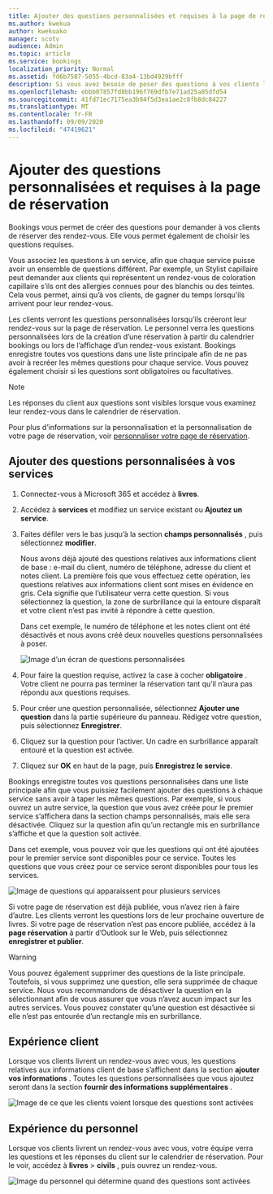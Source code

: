 ```yaml
---
title: Ajouter des questions personnalisées et requises à la page de réservation
ms.author: kwekua
author: kwekuako
manager: scotv
audience: Admin
ms.topic: article
ms.service: bookings
localization_priority: Normal
ms.assetid: fd6b7587-5055-4bcd-83a4-13bd4929bfff
description: Si vous avez besoin de poser des questions à vos clients lors de la création d’un rendez-vous avec vous en ligne, vous pouvez ajouter des questions et des questions personnalisées à la page de réservation.
ms.openlocfilehash: ebbb07857fd8bb196f769dfb7e71ad25a85dfd54
ms.sourcegitcommit: 41fd71ec7175ea3b94f5d3ea1ae2c8fb8dc84227
ms.translationtype: MT
ms.contentlocale: fr-FR
ms.lasthandoff: 09/09/2020
ms.locfileid: "47419621"
---
```

# <a name="add-custom-and-required-questions-to-the-booking-page"></a>Ajouter des questions personnalisées et requises à la page de réservation

Bookings vous permet de créer des questions pour demander à vos clients de réserver des rendez-vous. Elle vous permet également de choisir les questions requises.

Vous associez les questions à un service, afin que chaque service puisse avoir un ensemble de questions différent. Par exemple, un Stylist capillaire peut demander aux clients qui représentent un rendez-vous de coloration capillaire s’ils ont des allergies connues pour des blanchis ou des teintes. Cela vous permet, ainsi qu’à vos clients, de gagner du temps lorsqu’ils arrivent pour leur rendez-vous.

Les clients verront les questions personnalisées lorsqu’ils créeront leur rendez-vous sur la page de réservation. Le personnel verra les questions personnalisées lors de la création d’une réservation à partir du calendrier bookings ou lors de l’affichage d’un rendez-vous existant. Bookings enregistre toutes vos questions dans une liste principale afin de ne pas avoir à recréer les mêmes questions pour chaque service. Vous pouvez également choisir si les questions sont obligatoires ou facultatives.

> [!NOTE]
> Les réponses du client aux questions sont visibles lorsque vous examinez leur rendez-vous dans le calendrier de réservation.

Pour plus d’informations sur la personnalisation et la personnalisation de votre page de réservation, voir [personnaliser votre page de réservation](customize-booking-page.md).

## <a name="add-custom-questions-to-your-services"></a>Ajouter des questions personnalisées à vos services

1. Connectez-vous à Microsoft 365 et accédez à **livres**.

1. Accédez à **services** et modifiez un service existant ou **Ajoutez un service**.

1. Faites défiler vers le bas jusqu’à la section **champs personnalisés** , puis sélectionnez **modifier**.

   Nous avons déjà ajouté des questions relatives aux informations client de base : e-mail du client, numéro de téléphone, adresse du client et notes client. La première fois que vous effectuez cette opération, les questions relatives aux informations client sont mises en évidence en gris. Cela signifie que l’utilisateur verra cette question. Si vous sélectionnez la question, la zone de surbrillance qui la entoure disparaît et votre client n’est pas invité à répondre à cette question.

   Dans cet exemple, le numéro de téléphone et les notes client ont été désactivés et nous avons créé deux nouvelles questions personnalisées à poser.

   ![Image d’un écran de questions personnalisées](../media/bookings-questions-custom-fields.png)

1. Pour faire la question requise, activez la case à cocher **obligatoire** . Votre client ne pourra pas terminer la réservation tant qu’il n’aura pas répondu aux questions requises.

1. Pour créer une question personnalisée, sélectionnez **Ajouter une question** dans la partie supérieure du panneau. Rédigez votre question, puis sélectionnez **Enregistrer**.

1. Cliquez sur la question pour l’activer. Un cadre en surbrillance apparaît entouré et la question est activée.

1. Cliquez sur **OK** en haut de la page, puis **Enregistrez le service**.

Bookings enregistre toutes vos questions personnalisées dans une liste principale afin que vous puissiez facilement ajouter des questions à chaque service sans avoir à taper les mêmes questions. Par exemple, si vous ouvrez un autre service, la question que vous avez créée pour le premier service s’affichera dans la section champs personnalisés, mais elle sera désactivée. Cliquez sur la question afin qu’un rectangle mis en surbrillance s’affiche et que la question soit activée.

Dans cet exemple, vous pouvez voir que les questions qui ont été ajoutées pour le premier service sont disponibles pour ce service. Toutes les questions que vous créez pour ce service seront disponibles pour tous les services.

   ![Image de questions qui apparaissent pour plusieurs services](../media/bookings-questions-services.png)

Si votre page de réservation est déjà publiée, vous n’avez rien à faire d’autre. Les clients verront les questions lors de leur prochaine ouverture de livres. Si votre page de réservation n’est pas encore publiée, accédez à la **page réservation** à partir d’Outlook sur le Web, puis sélectionnez **enregistrer et publier**.

> [!WARNING]
> Vous pouvez également supprimer des questions de la liste principale. Toutefois, si vous supprimez une question, elle sera supprimée de chaque service. Nous vous recommandons de désactiver la question en la sélectionnant afin de vous assurer que vous n’avez aucun impact sur les autres services. Vous pouvez constater qu’une question est désactivée si elle n’est pas entourée d’un rectangle mis en surbrillance.

## <a name="customer-experience"></a>Expérience client

Lorsque vos clients livrent un rendez-vous avec vous, les questions relatives aux informations client de base s’affichent dans la section **ajouter vos informations** . Toutes les questions personnalisées que vous ajoutez seront dans la section **fournir des informations supplémentaires** .

![Image de ce que les clients voient lorsque des questions sont activées](../media/bookings-questions-customer.png)

## <a name="staff-experience"></a>Expérience du personnel

Lorsque vos clients livrent un rendez-vous avec vous, votre équipe verra les questions et les réponses du client sur le calendrier de réservation. Pour le voir, accédez à **livres** \> **civils** , puis ouvrez un rendez-vous.

![Image du personnel qui détermine quand des questions sont activées](../media/bookings-questions-staff.png)
